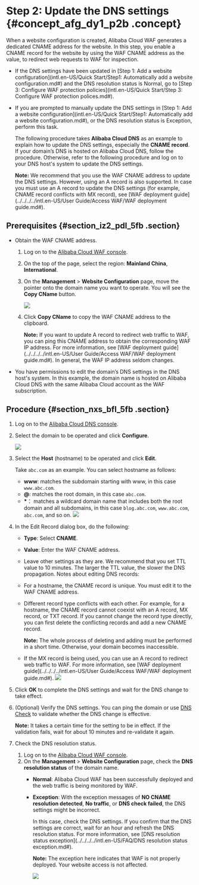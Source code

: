 # Step 2: Update the DNS settings {#concept_afg_dy1_p2b .concept}

When a website configuration is created, Alibaba Cloud WAF generates a dedicated CNAME address for the website. In this step, you enable a CNAME record for the website by using the WAF CNAME address as the value, to redirect web requests to WAF for inspection.

-   If the DNS settings have been updated in [Step 1: Add a website configuration](intl.en-US/Quick Start/Step1: Automatically add a website configuration.md#) and the DNS resolution status is Normal, go to [Step 3: Configure WAF protection policies](intl.en-US/Quick Start/Step 3: Configure WAF protection polices.md#).
-   If you are prompted to manually update the DNS settings in [Step 1: Add a website configuration](intl.en-US/Quick Start/Step1: Automatically add a website configuration.md#), or the DNS resolution status is Exception, perform this task.

    The following procedure takes **Alibaba Cloud DNS** as an example to explain how to update the DNS settings, especially the **CNAME record**. If your domain’s DNS is hosted on Alibaba Cloud DNS, follow the procedure. Otherwise, refer to the following procedure and log on to your DNS host's system to update the DNS settings.

    **Note:** We recommend that you use the WAF CNAME address to update the DNS settings. However, using an A record is also supported. In case you must use an A record to update the DNS settings \(for example, CNAME record conflicts with MX record\), see [WAF deployment guide](../../../../intl.en-US/User Guide/Access WAF/WAF deployment guide.md#).


## Prerequisites {#section_iz2_pdl_5fb .section}

-   Obtain the WAF CNAME address.
    1.  Log on to the [Alibaba Cloud WAF console](https://yundun.console.aliyun.com/?p=waf).
    2.  On the top of the page, select the region: **Mainland China**, **International**.
    3.  On the **Management** \> **Website Configuration** page, move the pointer onto the domain name you want to operate. You will see the **Copy CName** button.

        ![](http://static-aliyun-doc.oss-cn-hangzhou.aliyuncs.com/assets/img/15546/15440743877565_en-US.png)

    4.  Click **Copy CName** to copy the WAF CNAME address to the clipboard.

        **Note:** If you want to update A record to redirect web traffic to WAF, you can ping this CNAME address to obtain the corresponding WAF IP address. For more information, see [WAF deployment guide](../../../../intl.en-US/User Guide/Access WAF/WAF deployment guide.md#). In general, the WAF IP address seldom changes.

-   You have permissions to edit the domain’s DNS settings in the DNS host's system. In this example, the domain name is hosted on Alibaba Cloud DNS with the same Alibaba Cloud account as the WAF subscription.

## Procedure {#section_nxs_bfl_5fb .section}

1.  Log on to the [Alibaba Cloud DNS console](https://dns.console.aliyun.com/#/dns/domainList).
2.  Select the domain to be operated and click **Configure**.

    ![](http://static-aliyun-doc.oss-cn-hangzhou.aliyuncs.com/assets/img/15549/15440743877588_en-US.jpg)

3.  Select the **Host** \(hostname\) to be operated and click **Edit**.

    Take `abc.com` as an example. You can select hostname as follows:

    -   **www**: matches the subdomain starting with www, in this case `www.abc.com`.
    -   **@**: matches the root domain, in this case `abc.com`.
    -   **\***： matches a wildcard domain name that includes both the root domain and all subdomains, in this case `blog.abc.com`, `www.abc.com`, `abc.com`, and so on.
    ![](http://static-aliyun-doc.oss-cn-hangzhou.aliyuncs.com/assets/img/15549/15440743877589_en-US.jpg)

4.  In the Edit Record dialog box, do the following:

    -   **Type**: Select **CNAME**.
    -   **Value**: Enter the WAF CNAME address.
    -   Leave other settings as they are. We recommend that you set TTL value to 10 minutes. The larger the TTL value, the slower the DNS propagation.
    Notes about editing DNS records:

    -   For a hostname, the CNAME record is unique. You must edit it to the WAF CNAME address.
    -   Different record type conflicts with each other. For example, for a hostname, the CNAME record cannot coexist with an A record, MX record, or TXT record. If you cannot change the record type directly, you can first delete the conflicting records and add a new CNAME record.

        **Note:** The whole process of deleting and adding must be performed in a short time. Otherwise, your domain becomes inaccessible.

    -   If the MX record is being used, you can use an A record to redirect web traffic to WAF. For more information, see [WAF deployment guide](../../../../intl.en-US/User Guide/Access WAF/WAF deployment guide.md#).
    ![](http://static-aliyun-doc.oss-cn-hangzhou.aliyuncs.com/assets/img/15549/15440743877590_en-US.jpg)

5.  Click **OK** to complete the DNS settings and wait for the DNS change to take effect.
6.  \(Optional\) Verify the DNS settings. You can ping the domain or use [DNS Check](https://mxtoolbox.com/dnscheck.aspx) to validate whether the DNS change is effective.

    **Note:** It takes a certain time for the setting to be in effect. If the validation fails, wait for about 10 minutes and re-validate it again.

7.  Check the DNS resolution status.
    1.  Log on to the [Alibaba Cloud WAF console](https://yundun.console.aliyun.com/?p=waf).
    2.  On the **Management** \> **Website Configuration** page, check the **DNS resolution status** of the domain name.
        -   **Normal**: Alibaba Cloud WAF has been successfully deployed and the web traffic is being monitored by WAF.
        -   **Exception**: With the exception messages of **NO CNAME resolution detected**, **No traffic**, or **DNS check failed**, the DNS settings might be incorrect.

            In this case, check the DNS settings. If you confirm that the DNS settings are correct, wait for an hour and refresh the DNS resolution status. For more information, see [DNS resolution status exception](../../../../intl.en-US/FAQ/DNS resolution status exception.md#).

            **Note:** The exception here indicates that WAF is not properly deployed. Your website access is not affected.

            ![](http://static-aliyun-doc.oss-cn-hangzhou.aliyuncs.com/assets/img/15549/15440743877591_en-US.jpg)


